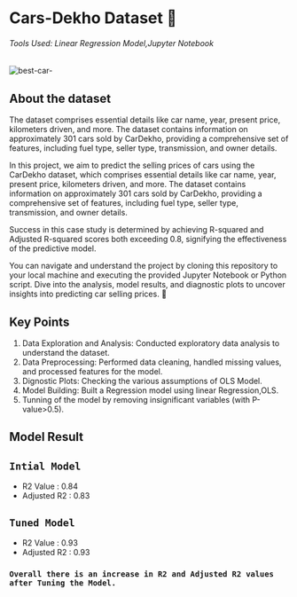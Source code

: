 # Cars-Dekho Dataset 🚗
###### Tools Used: Linear Regression Model,Jupyter Notebook
![best-car-](https://github.com/ishagoel840/Cars-Dekho/assets/163164421/05d8bbbe-f7f4-4fb3-a1b0-cfe48c5243eb)

## About the dataset
The dataset comprises essential details like car name, year, present price, kilometers driven, and more. The dataset contains information on approximately 301 cars sold by CarDekho, providing a comprehensive set of features, including fuel type, seller type, transmission, and owner details.


 In this project, we aim to predict the selling prices of cars using the CarDekho dataset, which comprises essential details like car name, year, present price, kilometers driven, and more. The dataset contains information on approximately 301 cars sold by CarDekho, providing a comprehensive set of features, including fuel type, seller type, transmission, and owner details.

Success in this case study is determined by achieving R-squared and Adjusted R-squared scores both exceeding 0.8, signifying the effectiveness of the predictive model.

You can navigate and understand the project by cloning this repository to your local machine and executing the provided Jupyter Notebook or Python script. Dive into the analysis, model results, and diagnostic plots to uncover insights into predicting car selling prices. 🚗


## Key Points
1. Data Exploration and Analysis: Conducted  exploratory data analysis to understand the dataset.
2. Data Preprocessing: Performed data cleaning, handled missing values, and processed features for the model.
3. Dignostic Plots: Checking the various assumptions of OLS Model.
4. Model Building: Built a Regression model using linear Regression,OLS.
5. Tunning of the model by removing insignificant variables  (with P-value>0.5).

## Model Result
## `Intial Model`
   - R2 Value : 0.84
   - Adjusted R2 : 0.83
   
## `Tuned Model`
   - R2 Value : 0.93
   - Adjusted R2 : 0.93
   
### `Overall there is an increase in R2 and Adjusted R2 values after Tuning the Model.`
